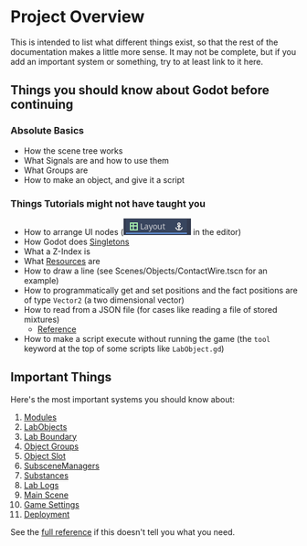 # Project Overview

This is intended to list what different things exist, so that the rest of the documentation makes a little more sense. It may not be complete, but if you add an important system or something, try to at least link to it here.

## Things you should know about Godot before continuing
### Absolute Basics
- How the scene tree works
- What Signals are and how to use them
- What Groups are
- How to make an object, and give it a script
### Things Tutorials might not have taught you
- How to arrange UI nodes (![Layout Presets](layout_presets_image.png) in the editor)
- How Godot does [Singletons](https://docs.godotengine.org/en/3.5/tutorials/scripting/singletons_autoload.html)
- What a Z-Index is
- What [Resources](https://docs.godotengine.org/en/3.5/tutorials/scripting/resources.html) are
- How to draw a line (see Scenes/Objects/ContactWire.tscn for an example)
- How to programmatically get and set positions and the fact positions are of type `Vector2` (a two dimensional vector)
- How to read from a JSON file (for cases like reading a file of stored mixtures)
  - [Reference](https://docs.godotengine.org/en/3.5/tutorials/io/saving_games.html)
- How to make a script execute without running the game (the `tool` keyword at the top of some scripts like `LabObject.gd`)

## Important Things

Here's the most important systems you should know about:

1. [Modules](/docs/reference/modules.md)
2. [LabObjects](/docs/reference/labobject.md)
3. [Lab Boundary](/docs/reference/labboundary.md)
4. [Object Groups](/docs/reference/groups/index.md)
5. [Object Slot](/docs/reference/objectslot.md)
6. [SubsceneManagers](/docs/reference/subscenemanagers.md)
7. [Substances](/docs/reference/substances.md)
8. [Lab Logs](/docs/reference/lablogs.md)
9. [Main Scene](/docs/reference/mainscene.md)
10. [Game Settings](/docs/reference/gamesettings.md)
11. [Deployment](/docs/reference/deployment.md)

See the [full reference](/docs/index.md#reference) if this doesn't tell you what you need.